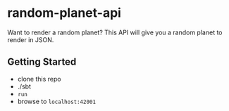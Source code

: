 # random-planet-api
Want to render a random planet? This API will give you a random planet to render in JSON.

## Getting Started

* clone this repo
* ./sbt
* `run`
* browse to `localhost:42001`
